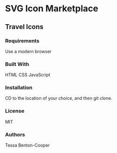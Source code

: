 # SVG Icon Marketplace
## Travel Icons

### Requirements
Use a modern browser

### Built With
HTML
CSS
JavaScript

### Installation
CD to the location of your choice, and then git clone. 

### License
MIT

### Authors
Tessa Benton-Cooper